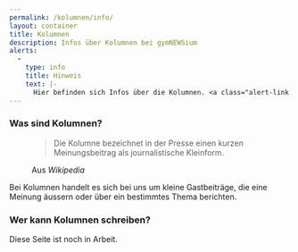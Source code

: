 ```yaml
---
permalink: /kolumnen/info/
layout: container
title: Kolumnen
description: Infos über Kolumnen bei gymNEWSium
alerts:
  - 
    type: info
    title: Hinweis
    text: |-
      Hier befinden sich Infos über die Kolumnen. <a class="alert-link text-decoration-underline" href="/kolumnen/">Zu den Kolumnen</a>.
---
```


### Was sind Kolumnen?

<figure>
  <blockquote class="blockquote">
    <p>Die Kolumne bezeichnet in der Presse einen kurzen Meinungsbeitrag als journalistische Kleinform.</p>
  </blockquote>
  <figcaption class="blockquote-footer">
    Aus <cite title="Source Title">Wikipedia</cite>
  </figcaption>
</figure>

Bei Kolumnen handelt es sich bei uns um kleine Gastbeiträge, die eine Meinung äussern oder über ein bestimmtes Thema berichten.

### Wer kann Kolumnen schreiben?

Diese Seite ist noch in Arbeit.
